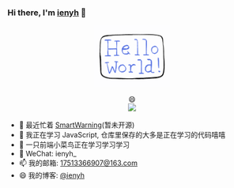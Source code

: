 ### Hi there, I'm [ienyh](https://github.com/ienyh) 👋

<!--
**ienyh/ienyh** is a ✨ _special_ ✨ repository because its `README.md` (this file) appears on your GitHub profile.
Here are some ideas to get you started:
-->

<p align="center">
  <img src="https://github.com/ienyh/ienyh/blob/main/resourses/hello-world.gif" width="30%">
</p>
<p align="center"> 
  😄<br>
  <img src="https://profile-counter.glitch.me/ienyh/count.svg" />
</p>


- 🔭 最近忙着 [SmartWarning](https://github.com/ienyh/SmartWarning)(暂未开源)
- 🌱 我正在学习 JavaScript, 仓库里保存的大多是正在学习的代码嘻嘻
- 👯 一只前端小菜鸟正在学习学习学习
- 💬 WeChat: ienyh\_
- 📫 我的邮箱: 17513366907@163.com
- 😄 我的博客: [@ienyh](https://blog.csdn.net/qq_45265059)
